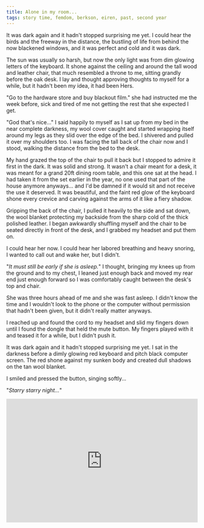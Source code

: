 ```yaml
---
title: Alone in my room...
tags: story time, femdom, berkson, eiren, past, second year
---
```


It was dark again and it hadn't stopped surprising me yet.  I could hear the birds and the freeway in the distance, the bustling of life from behind the now blackened windows, and it was perfect and cold and it was dark.

The sun was usually so harsh, but now the only light was from dim glowing letters of the keyboard.  It shone against the ceiling and around the tall wood and leather chair, that much resembled a throne to me, sitting grandly before the oak desk.  I lay and thought approving thoughts to myself for a while, but it hadn't been my idea, it had been Hers.

"Go to the hardware store and buy blackout film." she had instructed me the week before, sick and tired of me not getting the rest that she expected I get.

"God that's nice..." I said happily to myself as I sat up from my bed in the near complete darkness, my wool cover caught and started wrapping itself around my legs as they slid over the edge of the bed. I shivered and pulled it over my shoulders too. I was facing the tall back of the chair now and I stood, walking the distance from the bed to the desk.

My hand grazed the top of the chair to pull it back but I stopped to admire it first in the dark. It was solid and strong.  It wasn't a chair meant for a desk, it was meant for a grand 20ft dining room table, and this one sat at the head.  I had taken it from the set earlier in the year, no one used that part of the house anymore anyways... and I'd be damned if it would sit and not receive the use it deserved.  It was beautiful, and the faint red glow of the keyboard shone every crevice and carving against the arms of it like a fiery shadow.

Gripping the back of the chair, I pulled it heavily to the side and sat down, the wool blanket protecting my backside from the sharp cold of the thick polished leather. I began awkwardly shuffling myself and the chair to be seated directly in front of the desk, and I grabbed my headset and put them on.

I could hear her now.  I could hear her labored breathing and heavy snoring, I wanted to call out and wake her, but I didn't.

"_It must still be early if she is asleep._" I thought, bringing my knees up from the ground and to my chest, I leaned just enough back and moved my rear end just enough forward so I was comfortably caught between the desk's top and chair.

She was three hours ahead of me and she was fast asleep.  I didn't know the time and I wouldn't look to the phone or the computer without permission that hadn't been given, but it didn't really matter anyways.

I reached up and found the cord to my headset and slid my fingers down until I found the dongle that held the mute button.  My fingers played with it and teased it for a while, but I didn't push it.

It was dark again and it hadn't stopped surprising me yet.  I sat in the darkness before a dimly glowing red keyboard and pitch black computer screen.  The red shone against my sunken body and created dull shadows on the tan wool blanket.

I smiled and pressed the button, singing softly...

"_Starry starry night..._"

<iframe width="100%" height="325" src="https://www.youtube.com/embed/oxHnRfhDmrk" frameborder="0" allowfullscreen></iframe>
